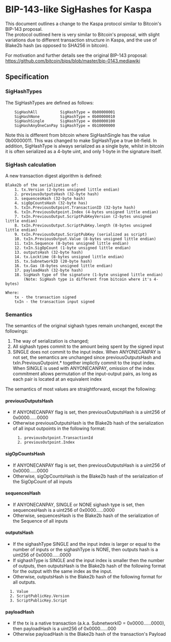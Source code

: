 # BIP-143-like SigHashes for Kaspa

This document outlines a change to the Kaspa protocol similar to
Bitcoin's BIP-143 proposal.  
The protocol outlined here is very similar to Bitcoin's proposal, 
with slight variations due to different transaction structure in Kaspa,
and the use of Blake2b hash (as opposed to SHA256 in bitcoin).

For motivation and further details see the original BIP-143 proposal: 
https://github.com/bitcoin/bips/blob/master/bip-0143.mediawiki

## Specification

### SigHashTypes
The SigHashTypes are defined as follows:
```
	SigHashAll          SigHashType = 0b00000001
	SigHashNone         SigHashType = 0b00000010
	SigHashSingle       SigHashType = 0b00000100
	SigHashAnyOneCanPay SigHashType = 0b10000000
```

Note this is different from bitcoin where SigHashSingle has the value 0b00000011.
This was changed to make SigHashType a true bit-field.
In addition, SigHashType is always serialized as a single byte, whilst in bitcoin it is often serialized as 
a 4-byte uint, and only 1-byte in the signature itself.

### SigHash calculation

A new transaction digest algorithm is defined:
```
Blake2b of the serialization of:
    1. tx.Version (2-bytes unsigned little endian)
    2. previousOutputsHash (32-byte hash)
    3. sequencesHash (32-byte hash)
    4. sigOpCountsHash (32-byte has)
    5. txIn.PreviousOutpoint.TransactionID (32-byte hash)
    6. txIn.PreviousOutpoint.Index (4-bytes unsigned little endian)
    7. txIn.PreviousOutput.ScriptPubKeyVersion (2-bytes unsigned little endian)
    8. txIn.PreviousOutput.ScriptPubKey.length (8-bytes unsigned little endian)
    9. txIn.PreviousOutput.ScriptPubKey (serialized as script)
    10. txIn.PreviousOutput.Value (8-bytes unsigned little endian)
    11. txIn.Sequence (8-bytes unsigned little endian)
    12. txIn.SigOpCount (1-byte unsigned little endian)
    13. outputsHash (32-byte hash)
    14. tx.Locktime (8-bytes unsigned little endian)
    15. tx.SubnetworkID (20-byte hash)
    16. tx.Gas (8-bytes unsigned little endian)
    17. payloadHash (32-byte hash)
    18. SigHash type of the signature (1-byte unsigned little endian) 
        (Note: SigHash type is different from bitcoin where it's 4-bytes)
    
Where:
    tx - the transaction signed
    txIn - the transaction input signed
```

### Semantics

The semantics of the original sighash types remain unchanged, except the followings:
1. The way of serialization is changed;
2. All sighash types commit to the amount being spent by the signed input
3. SINGLE does not commit to the input index. When ANYONECANPAY is not set, 
   the semantics are unchanged since previousOutputsHash and 
   txIn.PreviousOutpoint.* together implictly commit to the input index. 
   When SINGLE is used with ANYONECANPAY, omission of the index commitment 
   allows permutation of the input-output pairs, as long as each pair 
   is located at an equivalent index

The semantics of most values are straightforward, except the following:

#### previousOutputsHash
* If ANYONECANPAY flag is set, then previousOutputsHash is
  a uint256 of 0x0000......0000
* Otherwise previousOutputsHash is the Blake2b hash of the
  serialization of all input outpoints in the following format:
  ```
    1. previousOutpoint.TransactionId
    2. previousOutpoint.Index
  ```

#### sigOpCountsHash
* If ANYONECANPAY flag is set, then previousOutputsHash is
  a uint256 of 0x0000......0000
* Otherwise, sigOpCountsHash is the Blake2b hash of the serialization 
  of the SigOpCount of all inputs
  

#### sequencesHash
* If ANYONECANPAY, SINGLE or NONE sighash type is set, then sequencesHash is
  a uint256 of 0x0000......0000
* Otherwise, sequencesHash is the Blake2b hash of the serialization 
  of the Sequence of all inputs
  
#### outputsHash
* If the sighashType SINGLE and the input index is larger or equal to the 
  number of inputs or the sighashType is NONE, then outputs hash is a uint256
  of 0x0000......0000
* If sighashType is SINGLE and the input index is smaller then the number 
  of outputs, then outputsHash is the Blake2b hash of the following format for 
  the output with the same index as the input.
* Otherwise, outputsHash is the Blake2b hash of the following format for 
  all outputs.
```
  1. Value
  2. ScriptPublicKey.Version
  3. ScriptPublicKey.Script
```  

#### payloadHash
* If the tx is a native transaction (a.k.a. SubnetworkID = 0x0000......0000),
  then payloadHash is a uint256 of 0x0000......000
* Otherwise payloadHash is the Blake2b hash of the transaction's Payload